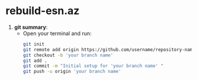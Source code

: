 # rebuild-esn.az

1. **git summary**:
   - Open your terminal and run:
     ```bash
     git init
     git remote add origin https://github.com/username/repository-name.git
     git checkout -b 'your branch name'
     git add .
     git commit -m "Initial setup for 'your branch name' "
     git push -u origin 'your branch name'

    
